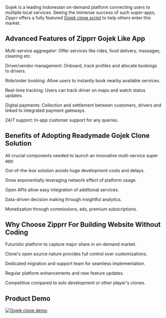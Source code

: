 Gojek is a leading Indonesian on-demand platform connecting users to multiple local services. Seeing the immense success of such super-apps, Zipprr offers a fully featured <a href="https://zipprr.com/gojek-clone/">Gojek clone script</a> to help others enter this market.

<h2><b>Advanced Features of Zipprr Gojek Like App</b></h2>

Multi-service aggregator: Offer services like rides, food delivery, massages, cleaning etc.

Driver/vendor management: Onboard, track profiles and allocate bookings to drivers.

Ride/order booking: Allow users to instantly book nearby available services.

Real-time tracking: Users can track driver on maps and watch status updates.

Digital payments: Collection and settlement between customers, drivers and linked to integrated payment gateways.

24/7 support: In-app customer support for any queries.

<h2><b>Benefits of Adopting Readymade Gojek Clone Solution</b></h2>

All crucial components needed to launch an innovative multi-service super app.

Out-of-the-box solution avoids huge development costs and delays.

Grow exponentially leveraging network effect of platform usage.

Open APIs allow easy integration of additional services.

Data-driven decision making through insightful analytics.

Monetization through commissions, ads, premium subscriptions.

<h2><b>Why Choose Zipprr For Building Website Without Coding</b></h2>

Futuristic platform to capture major share in on-demand market.

Clone's open source nature provides full control over customizations.

Dedicated migration and support team for seamless implementation.

Regular platform enhancements and new feature updates.

Competitive compared to solo development or other player's clones.

<h2><b>Product Demo</b></h2>

[![Gojek clone demo](https://i.imgur.com/ICnepYU.jpg)](https://youtu.be/2dZBHhRFSKA)
